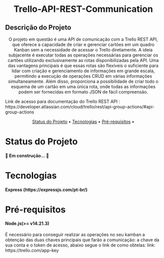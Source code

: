 <h1 align="center">Trello-API-REST-Communication</h1>

## Descrição do Projeto
<p align="center">
O projeto em questão é uma API de comunicação com a Trello REST API, que oferece a capacidade de criar e gerenciar cartões em um quadro Kanban sem a necessidade de acessar o Trello diretamente. A ideia subjacente é executar todas as operações necessárias para gerenciar os cartões utilizando exclusivamente as rotas disponibilizadas pela API. Uma das vantagens principais é que essas rotas são flexíveis o suficiente para lidar com criação e gerenciamento de informações em grande escala, permitindo a execução de operações CRUD em várias informações simultaneamente. Além disso, proporciona a possibilidade de criar todo o esquema de um cartão em uma única rota, onde todas as informações podem ser fornecidas em formato JSON de fácil compreensão.
</p>

<p> 
Link de acesso para documentação do Trello REST API : https://developer.atlassian.com/cloud/trello/rest/api-group-actions/#api-group-actions
</p>

<p align="center">
 <a href="#statusDoProjeto">Status do Projeto</a> • 
 <a href="#tecnologias">Tecnologias</a> • 
 <a href="#prerequisitos">Pré-requisitos</a> • 
</p>

# Status do Projeto
<h4> 
   🚧  Em construção...  🚧
</h4>


# Tecnologias 
<h4> 
   Express (https://expressjs.com/pt-br/)
</h4>

# Pré-requisitos 
<h4> 
   Node.js(>= v14.21.3)
</h4>

<p> É necessário para conseguir realizar as operações no seu kamban a obtenção das duas chaves principais que farão a comunicação:
a chave da sua conta e o token de acesso, abaixo segue o link de como obtelas:
	link: https://trello.com/app-key
</p>

